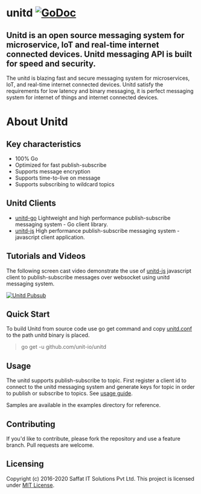 # unitd [![GoDoc](https://godoc.org/github.com/unit-io/unitd?status.svg)](https://pkg.go.dev/github.com/unit-io/unitd)

## Unitd is an open source messaging system for microservice, IoT and real-time internet connected devices. Unitd messaging API is built for speed and security.

The unitd is blazing fast and secure messaging system for microservices, IoT, and real-time internet connected devices. Unitd satisfy the requirements for low latency and binary messaging, it is perfect messaging system for internet of things and internet connected devices.

# About Unitd

## Key characteristics
- 100% Go
- Optimized for fast publish-subscribe
- Supports message encryption
- Supports time-to-live on message
- Supports subscribing to wildcard topics

## Unitd Clients
- [unitd-go](https://github.com/unit-io/unitd-go) Lightweight and high performance publish-subscribe messaging system - Go client library.
- [unitd-js](https://github.com/unit-io/unitd-js) High performance publish-subscribe messaging system - javascript client application.

## Tutorials and Videos
The following screen cast video demonstrate the use of [unitd-js](https://github.com/unit-io/unitd-js) javascript client to publish-subscribe messages over websocket using unitd messaging system.

[![Unitd Pubsub](https://img.youtube.com/vi/Wz1F9FQzb_c/0.jpg)](https://www.youtube.com/watch?v=Wz1F9FQzb_c)

## Quick Start
To build Unitd from source code use go get command and copy [unitd.conf](https://github.com/unit-io/unitd/tree/master/unitd.conf) to the path unitd binary is placed.

> go get -u github.com/unit-io/unitd

## Usage
The unitd supports publish-subscribe to topic. First register a client id to connect to the unitd messaging system and generate keys for topic in order to publish or subscribe to topics. See [usage guide](https://github.com/unit-io/unitd/tree/master/docs/usage.md). 

Samples are available in the examples directory for reference.

## Contributing
If you'd like to contribute, please fork the repository and use a feature branch. Pull requests are welcome.

## Licensing
Copyright (c) 2016-2020 Saffat IT Solutions Pvt Ltd. This project is licensed under [MIT License](https://github.com/unit-io/unitd/blob/master/LICENSE).
